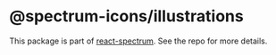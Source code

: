 # @spectrum-icons/illustrations

This package is part of [react-spectrum](https://github.com/adobe/react-spectrum). See the repo for more details.